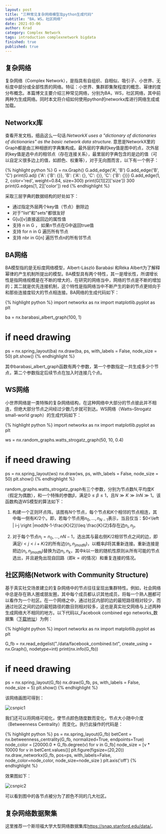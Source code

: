 ```yaml
---
layout: post
title: "三种常见复杂网络模型及python生成代码"
subtitle: "BA，WS，社区网络"
date: 2021-03-06
author: Krad
category: Complex Network
tags: introduction complexnetwork bigdata
finished: true
published: true
---
```


## 复杂网络

复杂网络（Complex Network），是指具有自组织、自相似、吸引子、小世界、无标度中部分或全部性质的网络。特征：小世界、集群即集聚程度的概念、幂律的度分布概念。本篇博文主要介绍三种常见网络，分别为BA，WS，社区网络，其中前两种为生成网络。同时本文将介绍如何使用python的networkx库进行网络生成或加载。

## Networkx库

查看开发文档，细品这么一句话:<span class='evidence'>_NetworkX uses a "dictionary of dictionaries of dictionaries" as the basic network data structure._</span> 意思是NetworkX里的Graph都是由三种相嵌的字典集构成。最外层的字典的key值是图中的点，次外层的key值是选中点的相邻点（存在连接关系），最里层的字典包含的是边的值（可以自定义很多边上的值，如颜色、权重等），对于无向图而言，以下有一个例子：

{% highlight python %}
G = nx.Graph()
G.add_edge('A', 'B')
G.add_edge('B', 'C')
print(G.adj)
{'A': {'B': {}}, 'B': {'A': {}, 'C': {}}, 'C': {'B': {}}}
G.add_edge(1, 2, color='red', weight=0.84, size=300)
print(G[1][2]['size'])
300
print(G.edges[1, 2]['color'])
red
{% endhighlight %}

采取三层字典的数据结构的好处如下：

* 通过指定外层两个key值（节点）删除边
* 对于"list"和"sets"都很友好
* G[u][v]直接返回边的属性值
* 支持 n in G ， 如果n节点在G中返回true值
* 支持 for n in G 遍历所有节点
* 支持 nbr in G[n] 遍历节点n的所有邻节点

## BA网络

BA模型指的是无标度网络模型，Albert-László Barabási 和Réka Albert为了解释幂律的产生机制所提出的模型。BA模型具有两个特性，其一是增长性，所谓增长性是指网络规模是在不断的增大的，在研究的网络当中，网络的节点是不断的增加的；其二就是优先连接机制，这个特性是指网络当中不断产生的新的节点更倾向于和那些连接度较大的节点相连接。BA网络的生成代码如下：

{% highlight python %}
import networkx as nx
import matplotlib.pyplot as plt

ba = nx.barabasi_albert_graph(100, 1)

# if need drawing
ps = nx.spring_layout(ba)
nx.draw(ba, ps, with_labels = False, node_size = 50)
plt.show()
{% endhighlight %}

其中barabasi_albert_graph函数有两个参数，第一个参数指定一共生成多少个节点，第二个参数指定后续节点在加入时连接几个点。

## WS网络

小世界网络是一类特殊的复杂网络结构，在这种网络中大部分的节点彼此并不相连，但绝大部分节点之间经过少数几步就可到达。WS网络（Watts–Strogatz small-world graph）的生成代码如下：

{% highlight python %}
import networkx as nx
import matplotlib.pyplot as plt

ws = nx.random_graphs.watts_strogatz_graph(50, 10, 0.4)

# if need drawing
ps = nx.spring_layout(ws)
nx.draw(ws, ps, with_labels = False, node_size = 50)
plt.show()
{% endhighlight %}

random_graphs.watts_strogatz_graph有三个参数，分别为节点数$N$,平均度$K$（假定为偶数），和一个特殊的参数$\beta$，满足$0 \leq \beta \leq1$，且$N \gg K \gg lnN \gg 1$。该函数构造WS模型的算法如下：

1. 构建一个正则环点阵。该图有$N$个节点，每个节点和$K$个相邻的节点相连，其中每一侧有$K/2$个。即，若每个节点用$n_0,...,n_{N-1}$表示，当且仅当：<span>$0<\left | i-j \right |mod(N-1-\frac{K}{2})\leq \frac{K}{2}$</span>存在边$n_i,n_j$。

2. 对于每个节点$n_i=n_0,...,n{N-1}$，选出其与最右侧$K/2$相邻节点之间的边，即满足$i < j < i+K/2$的所有边$(n_i,n_{j mod N})$，以概率$\beta$将其重新连接。重新连接是把边$(n_i,n_{j mod N})$替换为边$n_i,n_k$，其中$k$以一致的随机性原则从所有可能的节点选出，并且避免出现自回路（即$k=i$的情况）和重复连接的情况。

## 社区网络(Network with Community Structure)

基于真实社交场景建立的复杂网络中的节点往往呈现出集群特性。例如，社会网络中总是存在熟人圈或朋友圈，其中每个成员都认识其他成员，将每一个熟人圈都可以看作为一个社区。在一个网络之中，通过社区内部的边的最短路径相对较少，而通过社区之间的边的最短路径的数目则相对较多，这也是真实社交网络与上述两种生成网络大不相同的地方。以下代码以_Facebook combined ego networks_数据集（[下载地址](https://snap.stanford.edu/data/egonets-Facebook.html)）为例：

{% highlight python %}
import networkx as nx
import matplotlib.pyplot as plt

G_fb = nx.read_edgelist("./data/facebook_combined.txt", create_using = nx.Graph(), nodetype=int)
print(nx.info(G_fb))

# if need drawing
ps = nx.spring_layout(G_fb)
nx.draw(G_fb, ps, with_labels = False, node_size = 5)
plt.show()
{% endhighlight %}

该网络画图可得到：

![csnpic1](https://res.cloudinary.com/dyd911kmh/image/upload/f_auto,q_auto:best/v1538167894/FB_mhwr8l.png)

我们还可以将网络可视化，使节点颜色随度数而变化，节点大小随中介度（Betweenness Centrality）而变化。执行此操作的代码是：

{% highlight python %}
ps = nx.spring_layout(G_fb)
betCent = nx.betweenness_centrality(G_fb, normalized=True, endpoints=True)
node_color = [20000.0 * G_fb.degree(v) for v in G_fb]
node_size =  [v * 10000 for v in betCent.values()]
plt.figure(figsize=(20,20))
nx.draw_networkx(G_fb, pos=ps, with_labels=False,
                 node_color=node_color,
                 node_size=node_size )
plt.axis('off')
{% endhighlight %}

效果图如下：

![csnpic2](https://res.cloudinary.com/dyd911kmh/image/upload/f_auto,q_auto:best/v1538167894/FB2_dxrzpc.png)

可以看到图中的各节点被分为了颜色不同的几大社区。

## 复杂网络数据聚集

这里推荐一个斯坦福大学大型网络数据集库<https://snap.stanford.edu/data/>。

